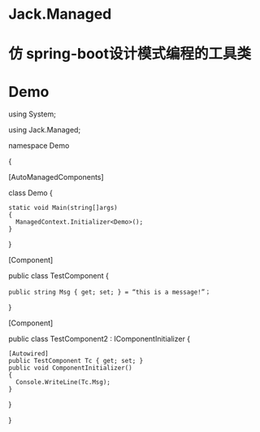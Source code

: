 # Jack.Managed

# 仿 spring-boot设计模式编程的工具类

# Demo

using System;

using Jack.Managed;

namespace Demo

{

  [AutoManagedComponents]
  
  class Demo
  {
  
    static void Main(string[]args)
    {
      ManagedContext.Initializer<Demo>();
    }
  
  }
  
  [Component]
  
  public class TestComponent
  {
  
    public string Msg { get; set; } = “this is a message!”；
    
  }
  
  [Component]
  
  public class TestComponent2 : IComponentInitializer
  {
  
    [Autowired]
    public TestComponent Tc { get; set; }
    public void ComponentInitializer()
    {
      Console.WriteLine(Tc.Msg);
    }
  
  }
  
}
